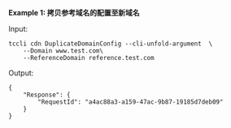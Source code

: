 **Example 1: 拷贝参考域名的配置至新域名**



Input: 

```
tccli cdn DuplicateDomainConfig --cli-unfold-argument  \
    --Domain www.test.com\
    --ReferenceDomain reference.test.com
```

Output: 
```
{
    "Response": {
        "RequestId": "a4ac88a3-a159-47ac-9b87-19185d7deb09"
    }
}
```

